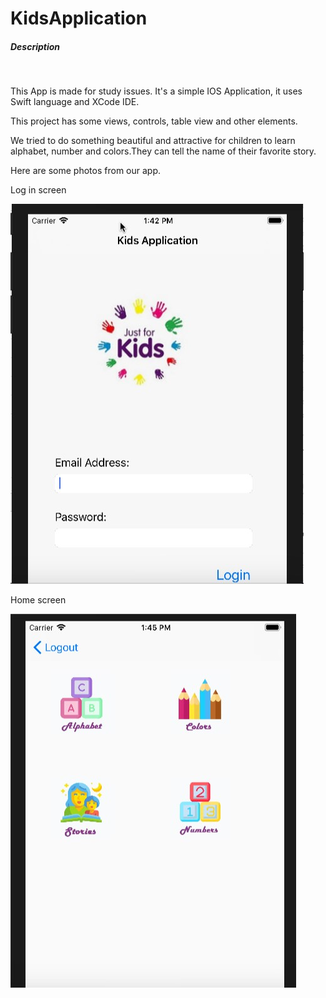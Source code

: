 <html>
<body>
<h1>KidsApplication</h1>
<h5>Description</h5><br>
<p>This App is made for study issues. It's a simple IOS Application, it uses Swift language and XCode IDE.</p>
<p>This project has some views, controls, table view and other elements.</p>
<p>We tried to do something beautiful and attractive for children to learn alphabet, number and colors.They can tell the name of their favorite story.</p>
<p>Here are some photos from our app.</p>
<p>Log in screen</p>
<img src="images/login.jpg"/>
<p>Home screen</p>
<img src="images/home.jpg"/>
</body>
</html>
